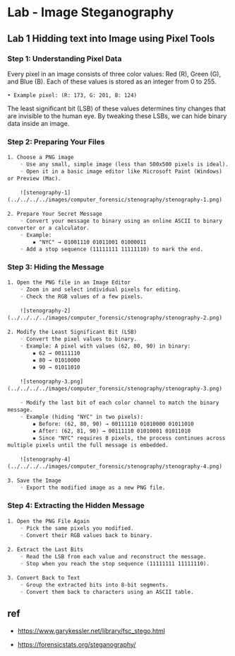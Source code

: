 # Lab - Image Steganography

## Lab 1 Hidding text into Image using Pixel Tools

### Step 1: Understanding Pixel Data

Every pixel in an image consists of three color values: Red (R), Green (G), and Blue (B). Each of these values is stored as an integer from 0 to 255.

    • Example pixel: (R: 173, G: 201, B: 124)

The least significant bit (LSB) of these values determines tiny changes that are invisible to the human eye. By tweaking these LSBs, we can hide binary data inside an image.

### Step 2: Preparing Your Files

    1. Choose a PNG image
        ◦ Use any small, simple image (less than 500x500 pixels is ideal).
        ◦ Open it in a basic image editor like Microsoft Paint (Windows) or Preview (Mac).
        
        ![stenography-1](../../../../images/computer_forensic/stenography/stenography-1.png)
        
    2. Prepare Your Secret Message
        ◦ Convert your message to binary using an online ASCII to binary converter or a calculator.
        ◦ Example:
            ▪ "NYC" → 01001110 01011001 01000011
        ◦ Add a stop sequence (11111111 11111110) to mark the end.

### Step 3: Hiding the Message

    1. Open the PNG file in an Image Editor
        ◦ Zoom in and select individual pixels for editing.
        ◦ Check the RGB values of a few pixels.

        ![stenography-2](../../../../images/computer_forensic/stenography/stenography-2.png)

    2. Modify the Least Significant Bit (LSB)
        ◦ Convert the pixel values to binary.
        ◦ Example: A pixel with values (62, 80, 90) in binary:
            ▪ 62 → 00111110
            ▪ 80 → 01010000
            ▪ 90 → 01011010

        ![stenography-3.png](../../../../images/computer_forensic/stenography/stenography-3.png)

        ◦ Modify the last bit of each color channel to match the binary message.
        ◦ Example (hiding "NYC" in two pixels):
            ▪ Before: (62, 80, 90) → 00111110 01010000 01011010
            ▪ After: (62, 81, 90) → 00111110 01010001 01011010
            ▪ Since "NYC" requires 8 pixels, the process continues across multiple pixels until the full message is embedded.

        ![stenography-4](../../../../images/computer_forensic/stenography/stenography-4.png)

    3. Save the Image
        ◦ Export the modified image as a new PNG file.

### Step 4: Extracting the Hidden Message

    1. Open the PNG File Again
        ◦ Pick the same pixels you modified.
        ◦ Convert their RGB values back to binary.

    2. Extract the Last Bits
        ◦ Read the LSB from each value and reconstruct the message.
        ◦ Stop when you reach the stop sequence (11111111 11111110).

    3. Convert Back to Text
        ◦ Group the extracted bits into 8-bit segments.
        ◦ Convert them back to characters using an ASCII table.


## ref

- https://www.garykessler.net/library/fsc_stego.html

- https://forensicstats.org/steganography/